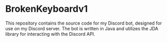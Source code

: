 # BrokenKeyboardv1
This repository contains the source code for my Discord bot, designed for use on my Discord server. The bot is written in Java and utilizes the JDA library for interacting with the Discord API.

